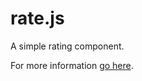 # rate.js
A simple rating component.

For more information [go here](https://fylipp.github.io/rate.js).
